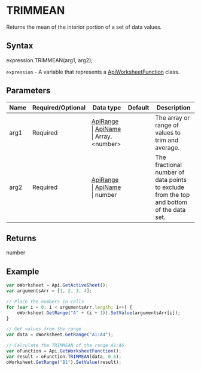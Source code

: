 # TRIMMEAN

Returns the mean of the interior portion of a set of data values.

## Syntax

expression.TRIMMEAN(arg1, arg2);

`expression` - A variable that represents a [ApiWorksheetFunction](../ApiWorksheetFunction.md) class.

## Parameters

| **Name** | **Required/Optional** | **Data type** | **Default** | **Description** |
| ------------- | ------------- | ------------- | ------------- | ------------- |
| arg1 | Required | [ApiRange](../../ApiRange/ApiRange.md) &#124; [ApiName](../../ApiName/ApiName.md) &#124; Array.&lt;number&gt; |  | The array or range of values to trim and average. |
| arg2 | Required | [ApiRange](../../ApiRange/ApiRange.md) &#124; [ApiName](../../ApiName/ApiName.md) &#124; number |  | The fractional number of data points to exclude from the top and bottom of the data set. |

## Returns

number

## Example



```javascript
var oWorksheet = Api.GetActiveSheet();
var argumentsArr = [1, 2, 3, 4];

// Place the numbers in cells
for (var i = 0; i < argumentsArr.length; i++) {
    oWorksheet.GetRange("A" + (i + 1)).SetValue(argumentsArr[i]);
}

// Get values from the range
var data = oWorksheet.GetRange("A1:A4");

// Calculate the TRIMMEAN of the range A1:A6
var oFunction = Api.GetWorksheetFunction();
var result = oFunction.TRIMMEAN(data, 0.6);
oWorksheet.GetRange("B1").SetValue(result);

```
